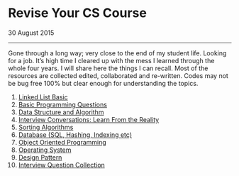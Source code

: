 # Revise Your CS Course        

30 August 2015 

------

Gone through a long way; very close to the end of  my student life. Looking for a job. It’s high time I cleared up with  the mess I learned through the whole four years. I will share here the  things I can recall. Most of the resources are collected edited,  collaborated and re-written. Codes may not be bug free 100% but clear  enough for understanding the topics.

1. [Linked List Basic](https://cdn.rawgit.com/sayef/tech/master/blog/revise-your-cs-course/linked-list-basics.html)
2. [Basic Programming Questions](https://cdn.rawgit.com/sayef/tech/master/blog/revise-your-cs-course/basic-programming-interview-questions.html)
3. [Data Structure and Algorithm](https://cdn.rawgit.com/sayef/tech/master/blog/revise-your-cs-course/data-structure-questions.html)
4. [Interview Conversations: Learn From the Reality ](https://cdn.rawgit.com/sayef/tech/master/blog/revise-your-cs-course/cs-interview-conversations.html)
5. [Sorting Algorithms](https://cdn.rawgit.com/sayef/tech/master/blog/revise-your-cs-course/sorting-algorithms.html)
6. [Database (SQL, Hashing, Indexing etc)](https://cdn.rawgit.com/sayef/tech/master/blog/revise-your-cs-course/database-interview-questions.html)
7. [Object Oriented Programming](https://cdn.rawgit.com/sayef/tech/master/blog/revise-your-cs-course/oop-interview-questions.html)
8. [Operating System](https://cdn.rawgit.com/sayef/tech/master/blog/revise-your-cs-course/os-interview-questions.html)
9. [Design Pattern](https://cdn.rawgit.com/sayef/tech/master/blog/revise-your-cs-course/design-pattern-interview-questions.html)
10. [Interview Question Collection](https://cdn.rawgit.com/sayef/tech/master/blog/revise-your-cs-course/interview-questions-collection.html)

